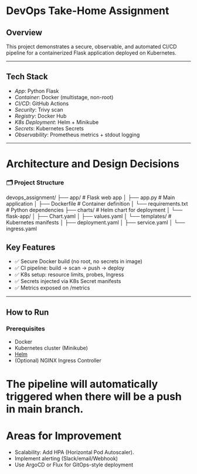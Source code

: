 # DevOps Take-Home Assignment

## Overview

This project demonstrates a secure, observable, and automated CI/CD pipeline for a containerized Flask application deployed on Kubernetes.

---

## Tech Stack

- *App*: Python Flask
- *Container*: Docker (multistage, non-root)
- *CI/CD*: GitHub Actions
- *Security*: Trivy scan
- *Registry*: Docker Hub
- *K8s Deployment*: Helm + Minikube
- *Secrets*: Kubernetes Secrets
- *Observability*: Prometheus metrics + stdout logging

---

# Architecture and Design Decisions

### 🗂 Project Structure

devops_assignment/
├── app/ # Flask web app
│ ├── app.py # Main application
│ ├── Dockerfile # Container definition
│ └── requirements.txt # Python dependencies
├── charts/ # Helm chart for deployment
│ └── flask-app/
│ ├── Chart.yaml
│ ├── values.yaml
│ └── templates/ # Kubernetes manifests
│ ├── deployment.yaml
│ ├── service.yaml
│ └── ingress.yaml

## Key Features

- ✅ Secure Docker build (no root, no secrets in image)
- ✅ CI pipeline: build → scan → push → deploy
- ✅ K8s setup: resource limits, probes, Ingress
- ✅ Secrets injected via K8s Secret manifests
- ✅ Metrics exposed on /metrics

---

## How to Run

### Prerequisites

- Docker
- Kubernetes cluster (Minikube)
- [Helm](https://helm.sh/)
- (Optional) NGINX Ingress Controller

# The pipeline will automatically triggered when there will be a push in main branch.

# Areas for Improvement

- Scalability: Add HPA (Horizontal Pod Autoscaler).
- Implement alerting (Slack/email/Webhook)
- Use ArgoCD or Flux for GitOps-style deployment